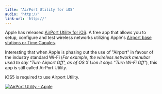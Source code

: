 ```yaml
---
title: "AirPort Utility for iOS"
audio: 'http://'
link-url: 'http://'
---
```

<p>Apple has released <a href="http://click.linksynergy.com/fs-bin/stat?id=6PFrOqNV4B8&offerid=146261&type=3&subid=0&tmpid=1826&RD_PARM1=http%253A%252F%252Fitunes.apple.com%252Fca%252Fapp%252Fairport-utility%252Fid427276530%253Fmt%253D8%2526uo%253D4%2526partnerId%253D30" target="itunes_store">AirPort Utility for iOS</a>. A free app that allows you to setup, configure and test wireless networks utilizing Apple's <a href="http://www.apple.com/wifi/">Airport base stations or Time Capules</a>.</p>
<p>Interesting that when Apple is phasing out the use of "Airport" in favour of the industry standard Wi-Fi (<em>For example, the wireless network menubar used to say "Turn Airport Off", as of OS X Lion it says "Turn Wi-Fi Off"</em>), this app is still called AirPort Utility.</p>
<p>iOS5 is required to use Airport Utility.</p>
<p><a href="http://click.linksynergy.com/fs-bin/stat?id=6PFrOqNV4B8&offerid=146261&type=3&subid=0&tmpid=1826&RD_PARM1=http%253A%252F%252Fitunes.apple.com%252Fca%252Fapp%252Fairport-utility%252Fid427276530%253Fmt%253D8%2526uo%253D4%2526partnerId%253D30" target="itunes_store"><img src="http://ax.phobos.apple.com.edgesuite.net/images/web/linkmaker/badge_appstore-lrg.gif" alt="AirPort Utility - Apple" style="border: 0;"/></a></p>
